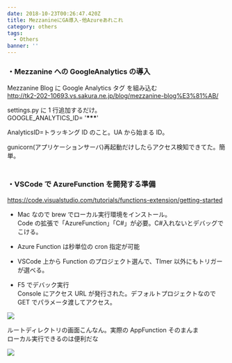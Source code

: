 ```yaml
---
date: 2018-10-23T00:26:47.420Z
title: MezzanineにGA導入-他Azureあれこれ
category: others
tags:
  - Others
banner: ''
---
```


### ・Mezzanine への GoogleAnalytics の導入

Mezzanine Blog に Google Analytics タグ を組み込む  
http://tk2-202-10693.vs.sakura.ne.jp/blog/mezzanine-blog%E3%81%AB/

settings.py に 1 行追加するだけ。  
GOOGLE_ANALYTICS_ID= '**\*\*\***'

AnalyticsID=トラッキング ID のこと。UA から始まる ID。

gunicorn(アプリケーションサーバ)再起動だけしたらアクセス検知できてた。簡単。

### <br>・VSCode で AzureFunction を開発する準備

https://code.visualstudio.com/tutorials/functions-extension/getting-started

- Mac なので brew でローカル実行環境をインストール。  
  Code の拡張で「AzureFunction」「C#」が必要。C#入れないとデバッグでこける。

- Azure Function は秒単位の cron 指定が可能

- VSCode 上から Function のプロジェクト選んで、TImer 以外にもトリガーが選べる。

- F5 でデバック実行  
  Console にアクセス URL が発行された。デフォルトプロジェクトなので GET でパラメータ渡してアクセス。

![](/static/media/uploads/galleries/スクリーンショット_2018-10-23_00.41.36.png)

ルートディレクトリの画面こんなん。実際の AppFunction そのまんま  
ローカル実行できるのは便利だな

![](/static/media/uploads/galleries/スクリーンショット_2018-10-23_00.47.14.png)
